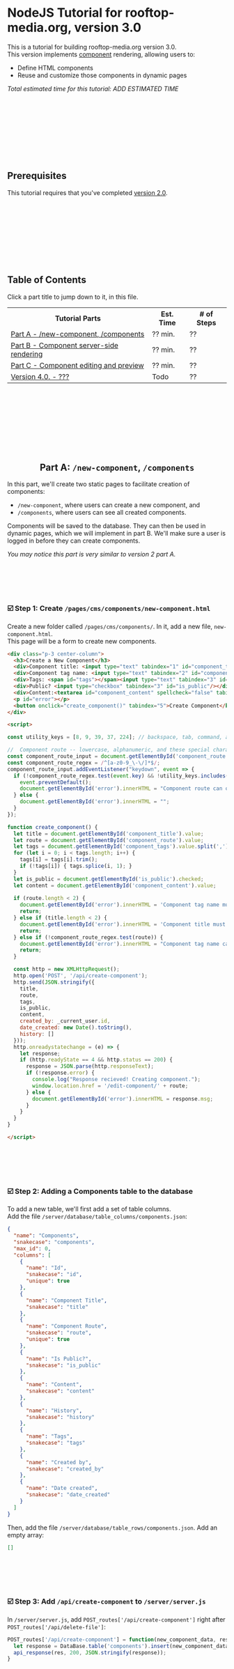 # NodeJS Tutorial for rooftop-media.org, version 3.0

This is a tutorial for building rooftop-media.org version 3.0.  
This version implements [component](https://www.w3.org/TR/NOTE-HTMLComponents#overview) rendering, allowing users to:
 - Define HTML components
 - Reuse and customize those components in dynamic pages

*Total estimated time for this tutorial: ADD ESTIMATED TIME*

<br/><br/><br/><br/><br/><br/><br/><br/>



##  Prerequisites

This tutorial requires that you've completed [version 2.0](https://github.com/rooftop-media/rooftop-media.org-tutorial/blob/main/version2.0/tutorial.md).

<br/><br/><br/><br/><br/><br/><br/><br/>



##  Table of Contents

Click a part title to jump down to it, in this file.

<table>
  <tr>
    <th>Tutorial Parts</th>
    <th>Est. Time</th>
    <th># of Steps</th>
  </tr>
  <tr>
    <td><a href="#part-a">Part A - /new-component, /components</a></td>
    <td>?? min.</td>
    <td>??</td>
  </tr>
  <tr>
    <td><a href="#part-b">Part B - Component server-side rendering</a></td>
    <td>?? min.</td>
    <td>??</td>
  </tr>
 <tr>
    <td><a href="#part-c">Part C - Component editing and preview</a></td>
    <td>?? min.</td>
    <td>??</td>
  </tr>
  <tr>
    <td><a href="#v3">Version 4.0. - ???</a></td>
    <td>Todo</td>
    <td>??</td>
  </tr>
</table>



<br/><br/><br/><br/><br/><br/><br/><br/>





<h2 id="part-a" align="center">  Part A:  <code>/new-component</code>, <code>/components</code> </h2>

In this part, we'll create two static pages to facilitate creation of components:
 - `/new-component`, where users can create a new component, and
 - `/components`, where users can see all created components.

Components will be saved to the database.  They can then be used in dynamic pages, which we will implement in part B. 
We'll make sure a user is logged in before they can create components. 

_You may notice this part is very similar to version 2 part A._

<br/><br/><br/><br/>



<h3 id="a-1">  ☑️ Step 1: Create <code>/pages/cms/components/new-component.html</code>  </h3>

Create a new folder called `/pages/cms/components/`.  In it, add a new file, `new-component.html`.  
This page will be a form to create new components.  

```html
<div class="p-3 center-column">
  <h3>Create a New Component</h3>
  <div>Component title: <input type="text" tabindex="1" id="component_title" placeholder="Click counter"/></div>
  <div>Component tag name: <input type="text" tabindex="2" id="component_route" placeholder="click-counter"/></div>
  <div>Tags: <span id="tags"></span><input type="text" tabindex="3" id="component_tags" placeholder="counter, demo" /></div>
  <div>Public? <input type="checkbox" tabindex="3" id="is_public"/></div>
  <div>Content:<textarea id="component_content" spellcheck="false" tabindex="4" placeholder="&lt;template> ..."></textarea></div>
  <p id="error"></p>
  <button onclick="create_component()" tabindex="5">Create Component</button>
</div>

<script>

const utility_keys = [8, 9, 39, 37, 224]; // backspace, tab, command, arrow keys

//  Component route -- lowercase, alphanumeric, and these special characters: - / _ 
const component_route_input = document.getElementById('component_route');
const component_route_regex = /^[a-z0-9_\-\/]*$/;
component_route_input.addEventListener("keydown", event => {
  if (!component_route_regex.test(event.key) && !utility_keys.includes(event.keyCode)) {
    event.preventDefault();
    document.getElementById('error').innerHTML = "Component route can only contain lowercase letters, numbers, underscores and dashes.";
  } else {
    document.getElementById('error').innerHTML = "";
  }
});

function create_component() {
  let title = document.getElementById('component_title').value;
  let route = document.getElementById('component_route').value;
  let tags = document.getElementById('component_tags').value.split(',');
  for (let i = 0; i < tags.length; i++) {
    tags[i] = tags[i].trim();
    if (!tags[i]) { tags.splice(i, 1); }
  }
  let is_public = document.getElementById('is_public').checked;
  let content = document.getElementById('component_content').value;
  
  if (route.length < 2) {
    document.getElementById('error').innerHTML = 'Component tag name must be at least 2 characters..';
    return;
  } else if (title.length < 2) {
    document.getElementById('error').innerHTML = 'Component title must be at least 2 characters..';
    return;
  } else if (!component_route_regex.test(route)) {
    document.getElementById('error').innerHTML = "Component tag name can only contain lowercase letters, numbers, underscores and dashes.";
    return;
  }

  const http = new XMLHttpRequest();
  http.open('POST', '/api/create-component');
  http.send(JSON.stringify({
    title,
    route,
    tags,
    is_public,
    content,
    created_by: _current_user.id,
    date_created: new Date().toString(),
    history: []
  }));
  http.onreadystatechange = (e) => {
    let response;      
    if (http.readyState == 4 && http.status == 200) {
      response = JSON.parse(http.responseText);
      if (!response.error) {
        console.log("Response recieved! Creating component.");
        window.location.href = '/edit-component/' + route;
      } else {
        document.getElementById('error').innerHTML = response.msg;
      }
    }
  }
}

</script>
```

<br/><br/><br/><br/>



<h3 id="a-2">  ☑️ Step 2: Adding a Components table to the database  </h3>

To add a new table, we'll first add a set of table columns.  
Add the file `/server/database/table_columns/components.json`:  

```json
{
  "name": "Components",
  "snakecase": "components",
  "max_id": 0,
  "columns": [
    {
      "name": "Id",
      "snakecase": "id",
      "unique": true
    },
    {
      "name": "Component Title",
      "snakecase": "title"
    },
    {
      "name": "Component Route",
      "snakecase": "route",
      "unique": true
    },
    {
      "name": "Is Public?",
      "snakecase": "is_public"
    },
    {
      "name": "Content",
      "snakecase": "content"
    },
    {
      "name": "History",
      "snakecase": "history"
    },
    {
      "name": "Tags",
      "snakecase": "tags"
    },
    {
      "name": "Created by",
      "snakecase": "created_by"
    },
    {
      "name": "Date created",
      "snakecase": "date_created"
    }
  ]
}
```

Then, add the file `/server/database/table_rows/components.json`.  Add an empty array:  

```json
[]
```

<br/><br/><br/><br/>



<h3 id="a-3">  ☑️ Step 3: Add <code>/api/create-component</code> to <code>/server/server.js</code>  </h3>

In `/server/server.js`, add `POST_routes['/api/create-component']` right after `POST_routes['/api/delete-file']`:  

```javascript
POST_routes['/api/create-component'] = function(new_component_data, res) {
  let response = DataBase.table('components').insert(new_component_data);
  api_response(res, 200, JSON.stringify(response));
}
```

<br/><br/><br/><br/>


<h3 id="a-4">  ☑️ Step 4: Add new URL routes to <code>/server/server.js</code>  </h3>

We're also going to add two new static page URL routes to `server.js`:  

```javascript
ar pageURLs = {
  '/':              '/pages/misc/landing.html',
  '/landing':       '/pages/misc/landing.html',
  '/register':      '/pages/misc/register.html',
  '/login':         '/pages/misc/login.html',
  '/profile':       '/pages/misc/profile.html',
  '/new-page':      '/pages/cms/new-page.html',
  '/pages':         '/pages/cms/pages.html',
  '/markup-rules':  '/pages/cms/markup-rules.html',
  '/upload-file':   '/pages/cms/upload-file.html',
  '/files':         '/pages/cms/files.html',
  '/new-component': '/pages/cms/components/new-component.html',
  '/components':    '/pages/cms/components/components.html'
}
```

<br/><br/><br/><br/>




<h3 id="a-5"> ☑️ Step 5:  ☞ Test the code! </h3>

Restart the server!  

On `/new-component`, add a component name and tag name.  
The page info should appear in the `/server/database/table_rows/components.json` file.  
You should be rerouted to `/edit-component/{component-tag-name}`, displaying the 404 page -- for now.  

Go back to `/new-component` to try creating the same component tag name.  You should get an error.  

<br/><br/><br/><br/>



<h3 id="a-6">  ☑️ Step 6: Use <code>/pages/index.js</code> to reroute and update the header </h3>

Open up `/pages/index.js`.  We'll make two changes.

First, we'll update the `render_user_buttons` function, to include links to `/new-component` and `/components`.
```javascript
// Update the "user buttons" in the header
function render_user_buttons() {
  let userButtonsEl = document.getElementById('user-buttons');
  let buttonText = `Menu`;
  let menuHTML = `<div id="user-menu">`;

  if (_current_user == null) {
    menuHTML += `<a href="/register">Register</a>`;
    menuHTML += `<a href="/login">Login</a>`;
  } else {
    buttonText = _current_user.display_name;
    menuHTML += `<a href="/profile">Your profile</a>`;
    menuHTML += `<a href="/new-page">New page</a>`;
    menuHTML += `<a href="/pages">All pages</a>`;
    menuHTML += `<a href="/files">All files</a>`;
    menuHTML += `<a href="/components">All tags</a>`;
    menuHTML += `<button onclick="logout()">Log out</button>`;
  }
  
  userButtonsEl.innerHTML = `<button onclick="_show_user_menu = !_show_user_menu;render_user_buttons();">${buttonText}</button>`;
  if (_show_user_menu) {
    userButtonsEl.innerHTML += menuHTML + `</div>`;
  }

}
```

Then, we'll edit the `boot` function.   
We'll  redirect to the home page if on `/new-component` or `/components` and not logged in, or on any route starting with `/edit-component/`.

```javascript
////  SECTION 3: Boot.
function boot() {
  console.log('Welcome to Rooftop Media Dot Org!');

  //  Log user in if they have a session id. 
  if (_session_id) {
    const http = new XMLHttpRequest();
    http.open('GET', `/api/user-by-session?session_id=${_session_id}`);
    http.send();
    http.onreadystatechange = (e) => {
      if (http.readyState == 4 && http.status == 200) {
        _current_user = JSON.parse(http.responseText);
      } else if (http.readyState == 4 && http.status == 404) {
        console.log('No session found.');
        localStorage.removeItem('session_id');
      }
      current_user_loaded();
      render_user_buttons();
    }
  } else {
    render_user_buttons();
    current_user_loaded();
  }
  
  //  Redirect to home if...
  let onALoggedOutPage = (_current_page == '/register' || _current_page == '/login');
  let loggedIn = _session_id != null;
  let redirectToHome = (onALoggedOutPage && loggedIn);
  let authReqdPages = ['/new-page', '/pages', '/files', '/upload-file', '/components', '/new-component'];
  let authReqdDirectories = ['edit', 'edit-component'];
  let onALoggedInPage = (authReqdPages.includes(_current_page) || authReqdDirectories.includes(_current_page.split('/')[1]));
  redirectToHome = redirectToHome || (onALoggedInPage && !loggedIn);
  if (redirectToHome) {
    window.location.href = '/';
  }

}
window.addEventListener('load', (event) => {
  boot()
});
```

<br/><br/><br/><br/>



<h3 id="a-7"> ☑️ Step 7:  Making an API route for getting all components, in <code>server.js</code> </h3>

In `/server/server.js`, right under `GET_routes['/api/all-files']`, add a new function, `GET_routes['/api/all-components']`:

```javascript
GET_routes['/api/all-components'] = function(req_data, res) {
  let all_components = fs.readFileSync(__dirname + '/database/table_rows/components.json', 'utf8');
  all_components = JSON.parse(all_components);
  for (let i = 0; i < all_components.length; i++) {
    let creator_id = parseInt(all_components[i].created_by);
    all_components[i].created_by = DataBase.table('users').find({id: creator_id})[0].username;
  }
  api_response(res, 200, JSON.stringify(all_components));
}
```

<br/><br/><br/><br/>



<h3 id="a-8"> ☑️ Step 8:  Creating <code>pages/cms/components/components.html</code> </h3>

This page will allow us to view all components created in our database.  
Create a new page, `/pages/cms/components/components.html`, and add this:

```html
<div class="p-3 center-column">
  <h3>All components:</h3>
  <div id="search-bar-row">
    <input id="search" placeholder="Search components..." oninput="search_components()"/>
    <div id="search-settings-toggle" onclick="toggle_settings()">Settings  &#x25B8;</div>
  </div>
  <div id="search-settings" onclick="search_components()">
    <div>Sort by: </div>
    <div><input type="radio" name="sort_types" value="title" checked /> Title</div>
    <div><input type="radio" name="sort_types" value="date"/> Date created</div>
    <div><input type="radio" name="sort_types" value="creator"/> Creator</div>
    <div style="display: flex;align-items: center;"><input type="checkbox" id="invert-sort"/> Invert results</div>
  </div>
  <table id="component-table">
    <!--  Component data goes here-->
  </table>
  <br/><br/><br/><br/>
  <a href="/new-component"><button>+ Create new component</button></a>
</div>

<script>
  let componentTable = document.getElementById('component-table');
  let all_components = [];
  let show_settings = false;

  function render_table(components) {
    componentTable.innerHTML = `<tr>
      <th>Private?</th>
      <th>Title</th>
      <th>Tag</th>
      <th>Edit</th>
    </tr>`;
    for (var i = 0; i < components.length; i++) {
      let component = components[i];
      componentTable.insertRow().innerHTML += `<tr>
        <td class="is-public">${component.is_public ? '' : '<img src="/assets/icons/lock.svg"/>'}</td>
        <td>
          <div class="component-title"><a href="/${component.route}">${component.title}</a></div>
          <div class="created-by">Created by ${component.created_by}</div>
          <div class="tags">${get_tag_html(component.tags)}</div>
        </td>
        <td>&lt;${component.route}&gt;</td>
        <td>${_current_user.username == component.created_by ? `<a href="/edit-component/${component.route}"><img src="/assets/icons/edit.svg"/></a>` : ''}</td>
      </tr>`;
    }
    if (components.length < 1) {
      componentTable.insertRow().innerHTML += `<tr><td></td><td id="no-components-found">(No components found)</td><td></td><td></td></tr>`;
    }
  }

  function get_tag_html(tags) {
    let html = '';
    for (let i = 0; i < tags.length; i++) {
      html += `<span class="tag" onclick="search_tag('${tags[i]}')">${tags[i]}</span>`;
    }
    return html;
  }
  function search_tag(tag) {
    document.getElementById('search').value = `tag:${tag}`;
    search_components();
  }

  function search_components() {
    let search = document.getElementById('search').value;
    if (search.length < 1) {
      return sort_components(all_components);
    }
    let tags = [];
    while (search.includes('tag:')) {
      let tag_text_pos = search.indexOf('tag:');
      let end_of_tag_pos = search.indexOf(' ', tag_text_pos+4);
      if (end_of_tag_pos == -1) { end_of_tag_pos = search.length};
      let tag = search.slice(tag_text_pos + 4, end_of_tag_pos);
      tags.push(tag);
      search = search.slice(0,tag_text_pos) + search.slice(end_of_tag_pos,search.length);
    }
    
    let searched_components = all_components.filter(component => {
      let is_match = true;
      if (component.title.search(search.trim()) == -1) is_match = false;
      for (let i = 0; i < tags.length; i++) {
        if (!component.tags.includes(tags[i])) is_match = false;
      }
      return is_match
    })
    sort_components(searched_components);
  }

  function sort_components(components) {
    let sort_types = document.getElementsByName('sort_types');
    let sorted_components = [];
    if (sort_types[2].checked) {         // creator
      sorted_components = components.sort((a, b) => { return a.created_by > b.created_by; });
    } else if (sort_types[1].checked) {  // date
      sorted_components = components.sort((a, b) => { return new Date(a.date_created) > new Date(b.date_created); });
    } else {                             // title
      sorted_components = components.sort((a, b) => { return a.title > b.title; });
    }
    if (document.getElementById('invert-sort').checked) {
      sorted_components.reverse();
    }
    render_table(sorted_components);
  }

  function toggle_settings() {
    show_settings = !show_settings;
    if (!show_settings) {
      document.getElementById('search-settings').style.display = `none`;
      document.getElementById('search-settings-toggle').innerHTML = 'Settings  &#x25B8;';
    } else {
      document.getElementById('search-settings').style.display = 'flex';
      document.getElementById('search-settings-toggle').innerHTML = 'Settings  &#x25BE;';
    }
  }

  function get_all_components() {
    const http = new XMLHttpRequest();
    http.open('GET', '/api/all-components');
    http.send();
    http.onreadystatechange = (e) => {
      let response;      
      if (http.readyState == 4 && http.status == 200) {
        response = JSON.parse(http.responseText); 
        console.log("Components loaded!");
        all_components = response;
        sort_components(all_components);
      }
    }
  }

  current_user_loaded = function () {
    get_all_components();
  }
  
</script>

<style>
  
  #search-bar-row {
    display: flex;
    align-items: center;
    justify-content: space-between;
    margin-bottom: 10px;
  }
  #search {
    width: calc(100% - 100px);
    padding: 10px;
    box-sizing: border-box;
    border-radius: 15px;
  }
  #search-settings-toggle {
    text-decoration: underline;
    margin-right: 10px;
    cursor: pointer;
  }

  #search-settings {
    display: none;
    flex-flow: row wrap;
    justify-content: space-around;
    margin: 10px 0px;
  }

  table {
    width: 100%;
  }
  tr th {
    color: rgba(255,255,255,0.5);
    border: none;
    text-align: left;
    font-weight: normal;
  }
  tr th:first-child, tr th:nth-child(0n + 3) {
    max-width: 100px;
  }
  td {
    border-right: none;
    border-left: none;
  }

  td.is-public {
    width: 50px;
  }

  div.component-title {
    color: var(--yellow);
    font-size: 1.3em;
  }
  div.created-by {
    opacity: 0.5;
    font-size: 1em;
  }
  span.tag {
    background: var(--lighter-brown);
    color: rgba(255,255,255,0.5);
    padding: 0px 4px;
    margin: 4px 5px;
    cursor: pointer;
  }

  td img {
    width: 25px;
    max-width: 25px;
    max-height: 25px;
    display: block;
    margin: auto;
    cursor: pointer;
  }

  #no-components-found {
    text-align: center;
    opacity: .5;
  }
</style>
```

<br/><br/><br/><br/>


<h3 id="a-9"> ☑️ Step 9:   ☞ Test the code!  </h3>

Restart the server.  

On `/new-component` and `/components`, if you're *not* logged in you should be rerouted to `/`.  

You should see a table of all the created components! Wonderful.   

Components that are not "public" should have a lock displayed by them.  
Components created by the current user should have an "edit" icon, linking to an edit page -- which is a 404 for now.  

You should also be able to search for components by title, and sort the page display by title, creator, or date created. 

<br/><br/><br/><br/>


<h3 id="a-10">☑️ Step 10. ❖ Part A review. </h3>

The complete code for Part A is available [here](https://github.com/rooftop-media/rooftop-media.org-tutorial/tree/main/version3.0/part_A).

<br/><br/><br/><br/>
<br/><br/><br/><br/>




<h2 id="part-b" align="center">  Part B:  Component server-side rendering </h2>

In this section, we'll create a test component, and ensure it can be rendered properly in a dynamic page. 

On the server side, this will happen:
 - Find component tag names in dynamic page HTML.
   - Also get the attributes and innerHTML associated with that tag.
 - Replace the component tag with the component's template HTML.
 - Fill in custom "props" in the compontent template HTML, using attributes.

We're implementing components before making the component editor, which will happen in [part c](#part-c).

<br/><br/><br/><br/>



<h3 id="b-1">  ☑️ Step 1: Create <code>/server/utils/ssr.js</code>  </h3>

Create a new folder `/server/utils/` and add a new file, `ssr.js`. SSR stands for Server Side Rendering. 

```js
//  This script has functions to do server side rendering. 

//  Importing our custom libraries
const DataBase = require('../database/database.js');
const Convert = require('../../pages/cms/convert-markup.js');

//  Takes an array of tags and an object of props, returns tags w {{ x }} -> "hi"
function insert_props(tags, props) {
  for (let i = 0; i < tags.length; i++) {
    if (tags[i].type == 'TEXT') {
      let context = 'text';
      let text = tags[i].value;
      let bracket_start = 0;
      let bracket_contents = '';
      for (let j = 0; j < text.length; j++) {
        if (context == 'text' && text.charAt(j) == '{' && text.charAt(j+1) == '{') {
          bracket_start = j;
          context = 'in-brackets';
          j++;
        } else if (context == 'in-brackets' && text.charAt(j) != '}') {
          bracket_contents += text.charAt(j);
        } else if (context == 'in-brackets' && text.charAt(j) == '}' && text.charAt(j+1) == '}') {
          j++;
          let new_text = text.slice(0, bracket_start);
          if (props[bracket_contents.trim()]) {
            new_text += props[bracket_contents.trim()];
          }
          new_text += text.slice(j+1, text.length);
          text = new_text;
          context = 'text';
        } 
      }
      tags[i].value = text;
    }
  }
  return tags;
}

//  Take an HTML string w/ components, returns an html string
function render_components(html) {
  let _tokens = Convert.markup_to_tokens(html);
  let _parsed = Convert.tokens_to_parse(_tokens);
  let _escaped_parse = Convert.parse_code_tags(_parsed);
  let _tags = Convert.parse_to_tags(_escaped_parse);
  //  Find + replace components
  let allowed_tags = [
    'h1','h2','h3','h4','h5','h6','p','div','span','b','i','pre','code','style',
    'ol','ul','li','table','tr','th','td','a','img','br','hr'
  ];
  let _component = {
    tag_name: '',
    attrs: {},
    props: {},
    text: ''
  }
  let _attr_name = '';
  let _prop_name = '';
  let _replace_start_pt;
  for (let i = 0; i < _tags.length; i++) {
    if ( !_component.tag_name && _tags[i].type == 'OPEN-TAG' && !allowed_tags.includes(_tags[i].value)) {
      _component.tag_name = _tags[i].value; // This marks that we're interpreting a component
      _replace_start_pt = i;
    } else if (_component.tag_name && _tags[i].type == 'ATTR-NAME') {
      if (_tags[i].value.trim().charAt(0) == ':') {
        _prop_name = _tags[i].value.trim().substring(1, _tags[i].value.length);
      } else {
        _attr_name = _tags[i].value;
      }
    } else if (_component.tag_name && _tags[i].type == 'ATTR-VALUE') {
      if (!_prop_name) {
        _component.attrs[_attr_name] = _tags[i].value;
      } else {
        _component.props[_prop_name] = _tags[i].value;
        _prop_name = '';
      }
    } else if (_component.tag_name && _tags[i].type == 'TEXT') {
      _component.text = _tags[i].value;
    } else if (_component.tag_name && _tags[i].type == 'CLOSE-TAG') {
      // now we have the component info... time to replace it.
      let found_components = DataBase.table('components').find({route: _component.tag_name} );
      if (found_components.length != 0) {
        let c_html = found_components[0].content;
        let c_tokens = Convert.markup_to_tokens(c_html);
        let c_parsed = Convert.tokens_to_parse(c_tokens);
        let c_escaped_parse = Convert.parse_code_tags(c_parsed);
        let c_tags = Convert.parse_to_tags(c_escaped_parse);  

        // Render props here TODO
        let c_tags_w_props = insert_props(c_tags, _component.props);

        //  Using the ... operator :)
        _tags.splice(_replace_start_pt, i-_replace_start_pt,...c_tags_w_props);
        i = _replace_start_pt;
        //
        
      } else {
        //  Error? Component not found
      }
      _component = {
        tag_name: '',
        attrs: {},
        props: {},
        text: ''
      }
    }

  } //  End loop through page tags

  //  let _valid_tags = tags_to_valid_tags(_tags);
  let final_html = Convert.tags_to_html(_tags);

  return final_html;
}

module.exports = {
  render_components
}
```

<br/><br/><br/><br/>



<h3 id="b-2">  ☑️ Step 2: Add <code>GET_routes['/api/SSR-page']</code> in <code>/server/server.js</code>  </h3>

First, at the top of `/server/server.js`, we need to import the SSR functions we just wrote:

```js
//  Importing our custom libraries
const DataBase = require('./database/database.js');
const SSR = require('./utils/ssr.js');
```

Now, add the function `GET_routes['/api/SSR-page']` right below `GET_routes['/api/page']`. This will replace component tags with component templates before sending the page's HTML.

```js
GET_routes['/api/SSR-page'] = function(req_data, res) {
  let response = { error: false };
  let page_data = DataBase.table('pages').find({ route: req_data.route });
  let session_data = DataBase.table('sessions').find({ id: req_data.session_id });
  if (page_data.length < 1) {
    response.error = true;
    response.msg = `The page ${req_data.route} was not found.`;
  } else if (page_data[0].is_public || (session_data.length > 0 && page_data[0].created_by == session_data[0].user_id)) {
    response.data =  page_data[0];
  } else {
    response.error = true;
    response.msg = `You don't have permission to view this page.`;
  }
  //  Now we have our page, we SSR components
  response.data.content = SSR.render_components(response.data.content);
  
  console.log(response.data.content)
  console.log(ConvertMarkup.markup_to_tokens(response.data.content))
  api_response(res, 200, JSON.stringify(response));
}
```

<br/><br/><br/><br/>


<h3 id="b-3">  ☑️ Step 3: Edit `/pages/cms/dynamic-page.html` to use SSR.  </h3>

We're just changing one line in `/pages/cms/dynamic-page.html`: in `load_page`, call our new `/api/SSR-page` route.
Here's the full function anyway though. 

```js
////  SECTION 4: Boot
//  Load page from API, then render buffer
function load_page() {
  const http = new XMLHttpRequest();
  http.open('GET', `/api/SSR-page?route=${page_route}&session_id=${_session_id}`);
  http.send();
  http.onreadystatechange = (e) => {
    let response;      
    if (http.readyState == 4 && http.status == 200) {
      response = JSON.parse(http.responseText);
      if (!response.error) {
        console.log("Response recieved! Loading page.");
        page_data = response.data;
        render_page();
      } else {
        document.getElementById('dynamic-page').innerHTML = response.msg;
      }
    }
  }
}
current_user_loaded = function() {
  load_page();
}
```

<br/><br/><br/><br/>



<h3 id="b-4"> ☑️ Step 4:   ☞ Test the code!  </h3>

Restart the server.  

Save a component with the name `profile-card` following HTML content:

```html
<div class="profile-card">
  {{ name }}
</div>
<style>
  .profile-card {
    border-radius: 5px;
    padding: 5px;
    background: #432D21;
    width: 100px;
    text-align: center;
  }
</style>
```

(We haven't made the editor yet, so either create a new one or edit `table_rows/components.json`.)

Now create a new page, using this component twice:

```html
<h1>Component test!</h1>
<div>Below should be two components:</div>
<profile-card></profile-card/>
<div>Here's the second:</div>
<profile-card/>
<div>Did that work?</div>
```

Open up that page. It should render. 

<br/><br/><br/><br/>



<h3 id="b-5">☑️ Step 5. ❖ Part B review. </h3>

The complete code for Part B is available [here](https://github.com/rooftop-media/rooftop-media.org-tutorial/tree/main/version3.0/part_B).

<br/><br/><br/><br/>
<br/><br/><br/><br/>



<h2 id="part-c" align="center">  Part C:  Component editing and preview </h2>

In this section, we'll create an editor for components.

<br/><br/><br/><br/>


<h3 id="c-1">  ☑️ Step 1: Add a file <code>cms/components/edit-component.html</code>  </h3>

Add a file <code>cms/components/edit-component.html</code>. It will be pretty similar to the page editor.

```html
<div class="p-3 center-column" id="loading-component">
  Loading component...
</div>

<div class="p-3 center-column" id="dynamic-component">
  <div class="flex-row">
    <div style="width:40%;">Route: / <input id="component-route" type="text" value="" oninput="update_componentRoute()" tabindex="1" /></div>
    <div style="display: flex; align-items: center;">Public? <input id="is-public" type="checkbox" onclick="toggle_publicity()" tabindex="2"/></div>
  </div>
  <div class="flex-row">
    <input id="component-title" type="text" value="" oninput="update_componentTitle()" tabindex="3">
    <button onclick="cancel()">Cancel</button>
    <button id="save" onclick="save()" tabindex="6">Save</button>
  </div>
  <div id="error"></div>

  <textarea id="component-buffer" spellcheck="false" oninput="update_buffer(event.currentTarget.value)" onscroll="sync_scroll(this);" tabindex="5"></textarea>
  <pre id="highlighting" aria-hidden="true"><code id="highlighting-content"></code></pre>
    
  <br/><br/>
  <button onclick="render_preview()">Preview</button>
  <button style="margin-left:20px;" onclick="window.location.href = `/${component_route}`">Go to Component</button>
  <br/><br/><br/><hr/><br/><br/>
  <button style="background: var(--red);" onclick="delete_component()">Delete Component</button>
</div>

<div class="p-3 center-column" id="preview-component">
  <button onclick="back_to_editor()">Edit</button><br/><hr/><br/>
  <div id="preview-content"></div>
</div>

<script src="/pages/cms/convert-markup.js"></script>
<script>

////  SECTION 1: Component memory
let component_route = _current_page.slice(16, _current_page.length);
let buffer_data = {};
let component_data = {};
let is_saved = true;

////  SECTION 2: Render

//  Renders the text editor, final component, or "component does not exist" message.
function render_component() {
  document.getElementById('component-route').value = buffer_data.route;
  document.getElementById('is-public').checked = buffer_data.is_public;
  document.getElementById('component-title').value = buffer_data.title;
  document.getElementById('component-buffer').value = buffer_data.content;

  document.getElementById('highlighting-content').innerHTML = create_highlighting(buffer_data.content);
  check_if_saved();
}

function render_preview() {
  document.getElementById('dynamic-component').style.display = `none`;
  document.getElementById('preview-component').style.display = 'block';
  document.getElementById('preview-content').innerHTML = validate_html(buffer_data.content);
}

function back_to_editor() {
  document.getElementById('dynamic-component').style.display = `block`;
  document.getElementById('preview-component').style.display = 'none';
  render_component();
}

function create_highlighting(markup_text) {
  let tokens = markup_to_tokens(markup_text);
  let pre_parsed = tokens_to_parse(tokens);
  let parsed = parse_code_tags(pre_parsed);
  let colors = {
    'LESS-THAN': 'var(--yellow)',
    'GREATER-THAN': 'var(--yellow)',
    'OPEN-TAG': '#90E2B6',
    'CLOSE-TAG': '#90E2B6',
    'FORWARD-SLASH': 'white',
    'ATTR-NAME': '#FFD024',
    'EQUALS': 'white',
    'ATTR-VALUE': '#86C3FD',
    'DOUBLE-QUOTE': '#86C3FD',
    'SINGLE-QUOTE': '#86C3FD',
    'TEXT': 'white',
    'COMMENT': 'gray',
    'DASH': 'gray',
    'EXCLAMATION': 'gray',
    'CODE-TAG-TEXT': 'gray',
    'INVALID': 'white'
  }
  let highlighted = '';
  for (let i = 0; i < parsed.length; i++) {
    let escaped_text = parsed[i].value.replace(/&/g, "&amp;")
         .replace(/</g, "&lt;")
         .replace(/>/g, "&gt;")
         .replace(/"/g, "&quot;")
         .replace(/'/g, "&#39;");

    highlighted += parsed[i].type == 'INVALID' ? '<span style="text-decoration:underline;text-decoration-color:red;">' : '';
    highlighted += `<span style="color:${colors[parsed[i].type]};">${escaped_text}</span>`;
    highlighted += parsed[i].type == 'INVALID' ? '</span>' : '';

  }
  if(buffer_data.content[buffer_data.content.length - 1] == "\n") {     // Fixing "last newline" error -- see css-tricks article
    highlighted += " ";  
  }
  return highlighted;
}

////  SECTION 3: Event reactions

//  Fired if unsaved changes exist
function beforeUnloadListener(event) {
  event.preventDefault();
  return (event.returnValue = "");
};

//  Fired in render_component() and in any buffer editing function
function check_if_saved() {
  is_saved = (buffer_data.content == component_data.content) && (buffer_data.title == component_data.title) 
    && (buffer_data.is_public == component_data.is_public) && (buffer_data.route == component_data.route);
  if (!is_saved) {
    addEventListener("beforeunload", beforeUnloadListener, { capture: true });
    document.getElementById('save').classList.remove('inactive');
  } else {
    removeEventListener("beforeunload", beforeUnloadListener, { capture: true, });
    document.getElementById('save').classList.add('inactive');
  }
}

//  Fires when new component content is typed.
function update_buffer(newval) {
  buffer_data.content = newval;
  document.getElementById('highlighting-content').innerHTML = create_highlighting(buffer_data.content);

  if(buffer_data.content[buffer_data.content.length - 1] == "\n") {     // Fixing "last newline" error -- see css-tricks article
    document.getElementById('highlighting-content').innerHTML += " ";  
  }
  check_if_saved();
}

//  Syncronizes the textarea scroll with the highlighted <pre> scroll
function sync_scroll(element) {
  let result_element = document.querySelector("#highlighting");
  result_element.scrollTop = element.scrollTop;
  result_element.scrollLeft = element.scrollLeft;
}

//  Fires when the component title is changed. 
function update_componentTitle() {
  buffer_data.title = document.getElementById('component-title').value;
  check_if_saved();
}

function update_componentRoute() {
  buffer_data.route = document.getElementById('component-route').value;
  check_if_saved();
}

function toggle_publicity() {
  buffer_data.is_public = !buffer_data.is_public;
  render_component();
}

//  Fires when "Save component changes" is clicked.
function save() {
  console.log("saving...")
  const http = new XMLHttpRequest();
  http.open('POST', '/api/update-component');
  http.send(JSON.stringify({ 
    id: component_data.id,
    title: buffer_data.title,
    content: buffer_data.content,
    route: buffer_data.route,
    is_public: buffer_data.is_public,
    session_id: _session_id
  }));
  http.onreadystatechange = (e) => {
    let response;      
    if (http.readyState == 4 && http.status == 200) {
      response = JSON.parse(http.responseText);
      if (!response.error) {
        console.log("Response recieved! Component updated.");
        component_data.content = buffer_data.content;
        component_data.title = buffer_data.title;
        component_data.route = buffer_data.route;
        component_data.is_public = buffer_data.is_public;
        render_component();
        if (_current_page.split('/edit-component/')[1] != buffer_data.route) {
          window.location.href = '/edit-component/' + buffer_data.route;
        }
      } else {
        console.warn("Err")
        document.getElementById('error').innerHTML = response.msg;
      }
    }
  }
}

//  Fires when the cancel button is clicked.
function cancel() {
  if (confirm('Are you sure? Changes will not be saved!')) {
    window.location.href = '/edit-component/' + component_route;
  }
}

//  Fired when the delete component button is clicked
function delete_component() {
  if (!confirm(`Are you sure you want to permanently delete /${component_route}?`)) {
    return;
  }
  const http = new XMLHttpRequest();
  http.open('POST', '/api/delete-component');
  http.send(JSON.stringify({ 
    id: component_data.id,
    session_id: _session_id
  }));
  http.onreadystatechange = (e) => {
    if (http.readyState == 4 && http.status == 200) {
      response = JSON.parse(http.responseText);
      if (!response.error) {
        document.getElementById('error').innerHTML = "Component deleted.  Redirecting you...";
        window.location.href = '/';
      } else {
        console.warn(response.msg);
        document.getElementById('error').innerHTML = response.msg;
      }
    }
  }
}

////  SECTION 4: Boot
//  Load all component elements from API, then render buffer
function load_component() {

  const http = new XMLHttpRequest();
  http.open('GET', `/api/component?route=${component_route}&session_id=${_session_id}`);
  http.send();
  console.log('Requesting component')
  http.onreadystatechange = (e) => {
    let response;      
    if (http.readyState == 4 && http.status == 200) {
      response = JSON.parse(http.responseText);
      document.getElementById('loading-component').style.display = 'none';
      document.getElementById('dynamic-component').style.display = 'block';
      if (!response.error) {
        console.log("Response recieved! Loading component.");
        component_data = response.data;
        if (component_data.created_by != _current_user.id) {
          document.getElementById('dynamic-component').innerHTML = "You don't have permission to edit this component.";
          return;
        }
        buffer_data.content = component_data.content || "";
        buffer_data.title = component_data.title || "";
        buffer_data.route = component_data.route;
        buffer_data.is_public = component_data.is_public;
        render_component();
      } else {
        document.getElementById('dynamic-component').innerHTML = response.msg;
      }
    }
  }
}
current_user_loaded = function() {
  load_component();
}

</script>

<style> 
  #dynamic-component {
    position: relative;
    padding: 40px 0px;
    display: none;
  }

  #preview-component {
    display: none;
  }

  #dynamic-component input:not([type='checkbox']) {
    font-family: CrimsonText;
    width: 60%;
  }

  input#component-route {
    font-size: 1em;
  }

  input#component-title {
    margin: 0.67em 0px;
    padding: 0px;
    font-size: 2em;
  }
  
  /*  Component buffer + highlighter */
  #component-buffer, #highlighting {
    height: 60vh;
    width: 100%;
    margin: 0px;
    padding: 5px;
    box-sizing: border-box;
    overflow-y: scroll;
    
  }
  #component-buffer {
    position: absolute;
    z-index: 1;
    color: transparent;
    background: transparent;
    caret-color: white;
    resize: none;
  }
  #highlighting {
    z-index: 0;
  }

  .flex-row {
    display: flex;
    justify-content: space-between;
    align-items: center;
  }

  #dynamic-component button {
    width: 15%;
  }

  #dynamic-component button#save {
    background: #3A7B64;
  }
  .inactive {
    opacity: 0.5;
  }

</style>
```

<br/><br/><br/><br/>



<h3 id="c-2"> ☑️ Step 2:   Edit `server/server.js`  </h3>

We'll make 4 edits to `server.server.js`: 
 1. Add the page route `/edit-component/{component-name}`
 2. Add the GET api route `/api/component`
 3. Add the POST api route `/api/update-component`
 4. Add the POST api route `/api/delete-component`

So, first, edit the function `respond_with_a_page()`:
```js
function respond_with_a_page(res, url) {
  let page_content = "";

  if (pageURLkeys.includes(url)) {  //  If it's a static page route....
    url = pageURLs[url];
    try {
      page_content = fs.readFileSync( __dirname + '/..' + url);
    } catch(err) {
      page_content = fs.readFileSync(__dirname + '/../pages/misc/404.html');
    }
  } else if (url.substring(0, 6) == '/edit/') {
    page_content = fs.readFileSync(__dirname + '/../pages/cms/edit-page.html');
  } else if (url.substring(0, 16) == '/edit-component/') {
    page_content = fs.readFileSync(__dirname + '/../pages/cms/components/edit-component.html');
  } else {                          //  If it's a dynamic page route....
    let page_data = DataBase.table('pages').find({ route: url.slice(1) });  //  Removing the "/" from the route
    if (page_data.length < 1) {
      page_content = fs.readFileSync(__dirname + '/../pages/misc/404.html');
    } else {
      page_content = fs.readFileSync(__dirname + '/../pages/cms/dynamic-page.html');
    }
  }
  res.writeHead(200, {'Content-Type': 'text/html'});
  var main_page = fs.readFileSync(__dirname + '/../pages/index.html', {encoding:'utf8'});
  var page_halves = main_page.split('<!--  Insert page content here!  -->');
  var rendered = page_halves[0] + page_content + page_halves[1];
  res.write(rendered);
  res.end();
}
```

Second, right after `GET_routes['/api/all-files']` but before `GET_routes['/api/all-components']`, add `GET_routes['/api/component']`:

```js
GET_routes['/api/component'] = function(req_data, res) {
  let response = { error: false };
  let comp_data = DataBase.table('components').find({ route: req_data.route });
  let session_data = DataBase.table('sessions').find({ id: req_data.session_id });
  if (comp_data.length < 1) {
    response.error = true;
    response.msg = `The component ${req_data.route} was not found.`;
  } else if (comp_data[0].is_public || (session_data.length > 0 && comp_data[0].created_by == session_data[0].user_id)) {
    response.data =  comp_data[0];
  } else {
    response.error = true;
    response.msg = `You don't have permission to view this component.`;
  }
  api_response(res, 200, JSON.stringify(response));
```

Third, right after `POST_routes['/api/create-component']`, add `POST_routes['/api/update-component']`:
```js
POST_routes['/api/update-component'] = function(component_update, res) {
  let response = { error: false };
  let component_data = DataBase.table('components').find({ id: component_update.id });
  let session_data = DataBase.table('sessions').find({ id: component_update.session_id });
  if (component_data[0].created_by != session_data[0].user_id) {
    response.error = true;
    response.msg = `You don't have permission to update this component.`;
  }
  if (!response.error) {
    response = DataBase.table('components').update(component_update.id, component_update);
  }
  api_response(res, 200, JSON.stringify(response));
}
```

Fourth and finally, right after `POST_routes['/api/update-component']`, add `POST_routes['/api/delete-component']`:
```js
POST_routes['/api/delete-component'] = function(request_info, res) {
  let component_data = DataBase.table('components').find({ id: request_info.id });
  let session_data = DataBase.table('sessions').find({ id: request_info.session_id });
  let response = {
    error: false,
    msg: '',
  }
  if (component_data.length < 1) {
    response.error = true;
    response.msg = 'No component found.';
  } else if  (component_data[0].created_by != session_data[0].user_id) {
    response.error = true;
    response.msg = `You don't have permission to delete this component.`;
  } else {
    response.msg = DataBase.table('components').delete(request_info.id);
  }
  return api_response(res, 200, JSON.stringify(response));
}
```

Phew! 

<br/><br/><br/><br/>


<h3 id="c-3">  ☑️ Step 3: ☞ Test the code!  </h3>

Restart the server! Go to `/components`, and try to edit a component. 

Editing the route should redirect you. 

<br/><br/><br/><br/>



<h3 id="c-4">☑️ Step 4. ❖ Part C review. </h3>

The complete code for Part C is available [here](https://github.com/rooftop-media/rooftop-media.org-tutorial/tree/main/version3.0/part_C).

<br/><br/><br/><br/>
<br/><br/><br/><br/>


<h2 id="part-d" align="center">  Part D:  Live testing </h2>

At this point, there are enough features on the website to test with real users.  
Testing the features we've made so far will point out issues that need fixed, and motivate further dev.

<br/><br/><br/><br/>



<h3 id="d-1">  ☑️ Step 1: ☞ Test the code!  </h3>

Host the website at a url, using the steps described in [V1.0. part G](https://github.com/rooftop-media/rooftop-media.org-tutorial/blob/main/version1.0/tutorial.md#part-g).

Every day, create a journal entry, tagged `journal`. Try to create other types of pages, and components too. 

When you encounter a bug, or want an extra feature, feel free to add it. If you're worried about your edits messing up your journal entries, make sure you back up your code, as described in [V2.0 part F](https://github.com/rooftop-media/rooftop-media.org-tutorial/blob/main/version2.0/tutorial.md#part-f).

<br/><br/><br/><br/>



<h3 id="d-2">☑️ Step 2. ❖ Part D review. </h3>

Hopefully you feel that the tutorial has been worth it so far! :) 🌺

<br/><br/><br/><br/>
<br/><br/><br/><br/>



<h2 id="v3" align="center">  Version 4: ??? </h2>

With this section complete, you're ready to move on to the tutorial for [version 4.0](https://github.com/rooftop-media/rooftop-media.org-tutorial/blob/main/version4.0/tutorial.md)!

<br/><br/><br/><br/><br/><br/><br/><br/>



